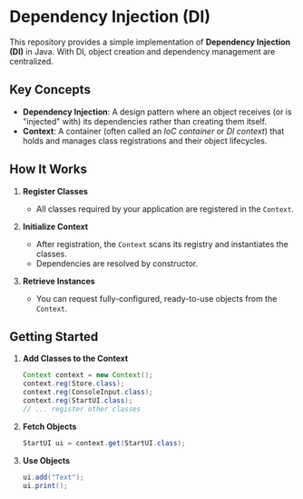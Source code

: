 # Dependency Injection (DI)

This repository provides a simple implementation of **Dependency Injection (DI)** in Java. 
With DI, object creation and dependency management are centralized.

## Key Concepts

* **Dependency Injection**: A design pattern where an object receives (or is "injected" with) its dependencies rather than creating them itself.
* **Context**: A container (often called an *IoC container* or *DI context*) that holds and manages class registrations and their object lifecycles.

## How It Works

1. **Register Classes**

    * All classes required by your application are registered in the `Context`.

2. **Initialize Context**

    * After registration, the `Context` scans its registry and instantiates the classes.
    * Dependencies are resolved by constructor.

3. **Retrieve Instances**

    * You can request fully-configured, ready-to-use objects from the `Context`.

## Getting Started

1. **Add Classes to the Context**

   ```java
   Context context = new Context();
   context.reg(Store.class);
   context.reg(ConsoleInput.class);
   context.reg(StartUI.class);
   // ... register other classes
   ```
2. **Fetch Objects**

   ```java
   StartUI ui = context.get(StartUI.class);
   ```
3. **Use Objects**

   ```java
   ui.add("Text");
   ui.print();
   ```

